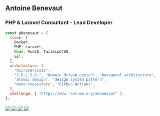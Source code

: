 <h2>Antoine Benevaut</h2>
<h3>PHP & Laravel Consultant - Lead Developer</h3>

```javascript
const abenevaut = {
  stack: [
    Docker,
    PHP, Laravel,
    Node, VueJS, TailwindCSS,
    GIT,
  ],
  architecture: [
    "microservices",
    "S.O.L.I.D.", "domain driven design", "hexagonal architecture",
    "atomic design", "design system pattern",
    "mono-repository", "Github Actions",
  ],
  challenge: [ "https://www.root-me.org/abenevaut" ],
};
```

<p>
<a href="https://www.linkedin.com/in/antoine-benevaut-53a39b36/">
  <img align="center" src="https://img.shields.io/badge/-LinkedIn-blue?style=flat-square&logo=Linkedin&logoColor=white&link=https://www.linkedin.com/in/harshkumarkhatri/" />
</a>
<a href="https://twitter.com/abenevaut">
  <img align="center" src="https://img.shields.io/badge/-Twitter-1ca0f1?style=flat-square&labelColor=1ca0f1&logo=twitter&logoColor=white&link=https://twitter.com/abenevaut" />
</a>
<a href="https://stackoverflow.com/users/2090870/abenevaut">
  <img align="center" src="https://img.shields.io/badge/-Stackoverflow-ffffff?style=flat-square&labelColor=ffffff&logo=stackoverflow&logoColor=black&link=https://stackoverflow.com/users/2090870/abenevaut" />
</a>
<a href="https://serverfault.com/users/306991/abenevaut">
  <img align="center" src="https://img.shields.io/badge/-Serverfault-ffffff?style=flat-square&labelColor=ffffff&logo=serverfault&logoColor=black&link=https://serverfault.com/users/306991/abenevaut" />
</a>
</p>

